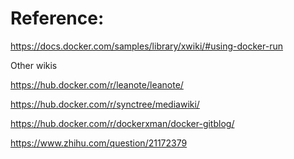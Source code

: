 Reference:
==
https://docs.docker.com/samples/library/xwiki/#using-docker-run

Other wikis

https://hub.docker.com/r/leanote/leanote/

https://hub.docker.com/r/synctree/mediawiki/

https://hub.docker.com/r/dockerxman/docker-gitblog/

https://www.zhihu.com/question/21172379